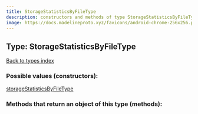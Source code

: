 ```yaml
---
title: StorageStatisticsByFileType
description: constructors and methods of type StorageStatisticsByFileType
image: https://docs.madelineproto.xyz/favicons/android-chrome-256x256.png
---
```

## Type: StorageStatisticsByFileType  
[Back to types index](index.md)



### Possible values (constructors):

[storageStatisticsByFileType](../constructors/storageStatisticsByFileType.md)  



### Methods that return an object of this type (methods):




